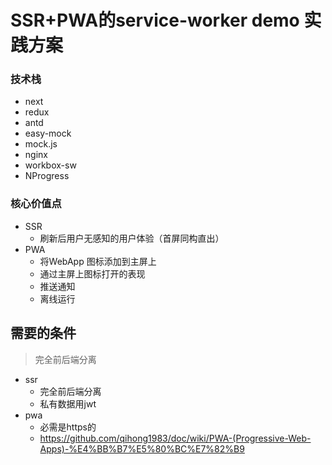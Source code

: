 # SSR+PWA的service-worker demo 实践方案


### 技术栈

- next 
- redux
- antd 
- easy-mock
- mock.js
- nginx
- workbox-sw
- NProgress

### 核心价值点

- SSR
	- 刷新后用户无感知的用户体验（首屏同构直出）
- PWA
	- 将WebApp 图标添加到主屏上
	- 通过主屏上图标打开的表现
	- 推送通知
	- 离线运行

## 需要的条件

> 完全前后端分离

- ssr
 	- 完全前后端分离
 	- 私有数据用jwt
- pwa 
	- 必需是https的 
	- https://github.com/qihong1983/doc/wiki/PWA-(Progressive-Web-Apps)-%E4%BB%B7%E5%80%BC%E7%82%B9

